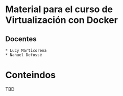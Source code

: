 # Material para el curso de Virtualización con Docker 

## Docentes
    * Lucy Marticorena
    * Nahuel Defossé
    
# Conteindos

TBD